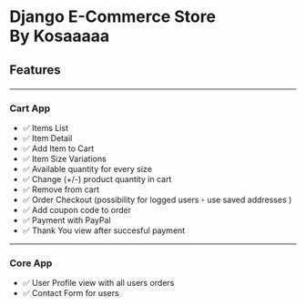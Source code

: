 # Django E-Commerce Store <br/> By Kosaaaaa

## Features <hr/>
### Cart App
- ✅ Items List
- ✅ Item Detail
- ✅ Add Item to Cart
- ✅ Item Size Variations
- ✅ Available quantity for every size
- ✅ Change (+/-) product quantity in cart
- ✅ Remove from cart
- ✅ Order Checkout (possibility for logged users - use saved addresses )
- ✅ Add coupon code to order
- ✅ Payment with PayPal
- ✅ Thank You view after succesful payment
<hr/>

### Core App
- ✅ User Profile view with all users orders
- ✅ Contact Form for users




 
